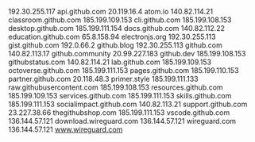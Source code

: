 192.30.255.117 api.github.com
20.119.16.4 atom.io
140.82.114.21 classroom.github.com
185.199.109.153 cli.github.com
185.199.108.153 desktop.github.com
185.199.111.154 docs.github.com
140.82.112.22 education.github.com
65.8.158.94 electronjs.org
192.30.255.113 gist.github.com
192.0.66.2 github.blog
192.30.255.113 github.com
140.82.113.17 github.community
20.99.227.183 github.dev
185.199.108.153 githubstatus.com
140.82.114.21 lab.github.com
185.199.109.153 octoverse.github.com
185.199.111.153 pages.github.com
185.199.110.153 partner.github.com
20.118.48.3 primer.style
185.199.111.133 raw.githubusercontent.com
185.199.108.153 resources.github.com
185.199.109.153 services.github.com
185.199.111.153 skills.github.com
185.199.111.153 socialimpact.github.com
140.82.113.21 support.github.com
23.227.38.66 thegithubshop.com
185.199.111.153 vscode.github.com
136.144.57.121 download.wireguard.com
136.144.57.121 wireguard.com
136.144.57.121 www.wireguard.com
